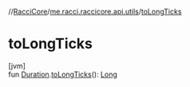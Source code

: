//[RacciCore](../../index.md)/[me.racci.raccicore.api.utils](index.md)/[toLongTicks](to-long-ticks.md)

# toLongTicks

[jvm]\
fun [Duration](https://kotlinlang.org/api/latest/jvm/stdlib/kotlin.time/-duration/index.html).[toLongTicks](to-long-ticks.md)(): [Long](https://kotlinlang.org/api/latest/jvm/stdlib/kotlin/-long/index.html)

